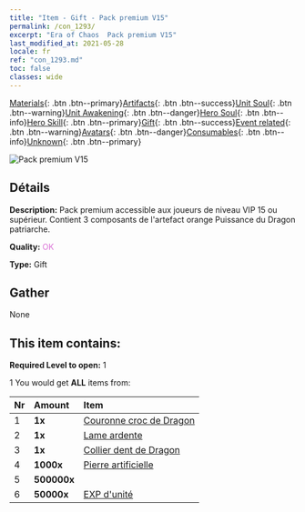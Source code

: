 ```yaml
---
title: "Item - Gift - Pack premium V15"
permalink: /con_1293/
excerpt: "Era of Chaos  Pack premium V15"
last_modified_at: 2021-05-28
locale: fr
ref: "con_1293.md"
toc: false
classes: wide
---
```

 [Materials](/ItemsFR/){: .btn .btn--primary}[Artifacts](/ItemsFR/Artifacts/){: .btn .btn--success}[Unit Soul](/ItemsFR/UnitSoul/){: .btn .btn--warning}[Unit Awakening](/ItemsFR/UnitAwakening/){: .btn .btn--danger}[Hero Soul](/ItemsFR/HeroSoul/){: .btn .btn--info}[Hero Skill](/ItemsFR/HeroSkill/){: .btn .btn--primary}[Gift](/ItemsFR/Gift/){: .btn .btn--success}[Event related](/ItemsFR/Events/){: .btn .btn--warning}[Avatars](/ItemsFR/Avatars/){: .btn .btn--danger}[Consumables](/ItemsFR/Consumables/){: .btn .btn--info}[Unknown](/ItemsFR/Unknown/){: .btn .btn--primary}

 ![Pack premium V15](/images/t/i_905015.png)

## Détails
 **Description:** Pack premium accessible aux joueurs de niveau VIP 15 ou supérieur. Contient 3 composants de l'artefact orange Puissance du Dragon patriarche.

 **Quality:** <span style="color: #DA70D6">OK</span>

 **Type:** Gift

## Gather

  None

## This item contains:

 **Required Level to open:** 1

 1 You would get **ALL** items  from:

  | Nr | Amount |     Item    |
  |:---|:-------|:------------|
  | 1 |  **1x** | [Couronne croc de Dragon](/ItemsFR/art_147/) |  | 
  | 2 |  **1x** | [Lame ardente](/ItemsFR/art_146/) |  | 
  | 3 |  **1x** | [Collier dent de Dragon](/ItemsFR/art_149/) |  | 
  | 4 |  **1000x** | [Pierre artificielle](/ItemsFR/art_188/) |  | 
  | 5 |  **500000x** | <i class="fas fa-coins"/> |  | 
  | 6 |  **50000x** | [EXP d'unité](/ItemsFR/con_902/) |  | 
